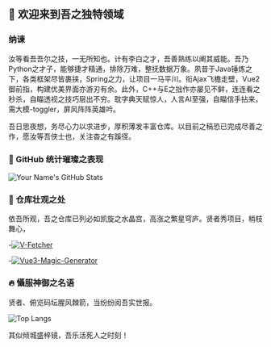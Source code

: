 ## 👑 欢迎来到吾之独特领域

### 纳谏
汝等看吾吾尔之技，一无所知也。计有李白之才，吾善熟练以阐其威能。吾乃Python之才子，能够捷才精通，排除万难，整抚数据万象。夙昔于Java锤炼之下，各类框架尽皆裹挟，Spring之力，让项目一马平川。衔Ajax飞檐走壁，Vue2御前指，构建优美界面亦游刃有余。此外，C++与E之拙作亦屡见不鲜，连连看之秒杀，自瞄透视之技巧层出不穷。耽字典天赋惊人，人言AI至强，自瞄信手拈来，需大模-toggler，屏风阵阵英雄吟。

吾日思夜想，务尽心力以求进步，厚积薄发丰富仓库。以目前之稿恐已完成尽善之作，愿汝等吾侠士也，关注杳之有蹊径。

### 🚀 GitHub 统计璀璨之表现

![Your Name's GitHub Stats](https://github-readme-stats.vercel.app/api?username=yxhpy&show_icons=true&theme=radical)

### 🌟 仓库壮观之处

依吾所观，吾之仓库已列必如凯旋之水晶宫，高涨之繁星穹庐。贤者秀项目，梢枝舞心，

-[![V-Fetcher](https://github-readme-stats.vercel.app/api/pin/?username=yxhpy&repo=V-Fetcher&theme=radical)](https://github.com/yxhpy/V-Fetcher)

-[![Vue3-Magic-Generator](https://github-readme-stats.vercel.app/api/pin/?username=yxhpy&repo=Vue3-Magic-Generator&theme=radical)](https://github.com/yxhpy/Vue3-Magic-Generator)

### 🔥 懾服神御之名语

贤者、俯览码坛腥风棘箭，当纷纷阅吾实世报。

![Top Langs](https://github-readme-stats.vercel.app/api/top-langs/?username=yxhpy&theme=radical)

其似倾城盛梓镜，吾乐活死人之时刻！
